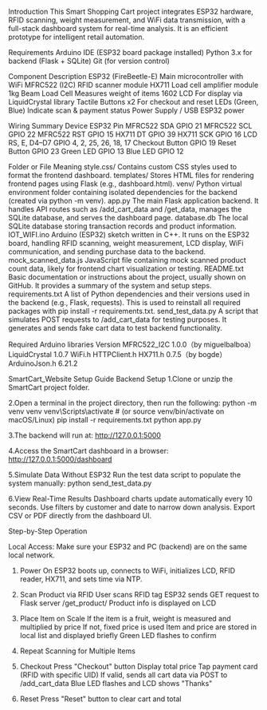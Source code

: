 Introduction
This Smart Shopping Cart project integrates ESP32 hardware, RFID scanning, weight measurement, and WiFi data transmission, with a full-stack dashboard system for real-time analysis. It is an efficient prototype for intelligent retail automation.

Requirements
Arduino IDE (ESP32 board package installed)
Python 3.x for backend (Flask + SQLite)
Git (for version control)

Component		            Description
ESP32 (FireBeetle-E)		Main microcontroller with WiFi
MFRC522 (I2C)		        RFID scanner module
HX711			              Load cell amplifier module
1kg Beam Load Cell		  Measures weight of items
1602 LCD			          For display via LiquidCrystal library
Tactile Buttons x2		  For checkout and reset
LEDs (Green, Blue)		  Indicate scan & payment status
Power Supply / USB		  ESP32 power  


Wiring Summary
Device			ESP32 Pin
MFRC522 SDA		GPIO 21
MFRC522 SCL		GPIO 22
MFRC522 RST		GPIO 15
HX711 DT		GPIO 39
HX711 SCK		GPIO 16
LCD RS, E, D4–D7		GPIO 4, 2, 25, 26, 18, 17
Checkout Button		GPIO 19
Reset Button		GPIO 23
Green LED		GPIO 13
Blue LED			GPIO 12


Folder or File		     Meaning
style.css/			       Contains custom CSS styles used to format the frontend dashboard.
templates/		         Stores HTML files for rendering frontend pages using Flask (e.g., dashboard.html).
venv/			             Python virtual environment folder containing isolated dependencies for the backend (created via python -m venv).
app.py			           The main Flask application backend. It handles API routes such as /add_cart_data and /get_data, manages the SQLite database, and serves the dashboard page.
database.db		         The local SQLite database storing transaction records and product information.
IOT_WIFI.ino		       Arduino (ESP32) sketch written in C++. It runs on the ESP32 board, handling RFID scanning, weight measurement, LCD display, WiFi communication, and sending purchase data to the backend.
mock_scanned_data.js	 JavaScript file containing mock scanned product count data, likely for frontend chart visualization or testing.
README.txt		         Basic documentation or instructions about the project, usually shown on GitHub. It provides a summary of the system and setup steps.
requirements.txt		   A list of Python dependencies and their versions used in the backend (e.g., Flask, requests). This is used to reinstall all required packages with pip install -r requirements.txt.
send_test_data.py		   A script that simulates POST requests to /add_cart_data for testing purposes. It generates and sends fake cart data to test backend functionality.


Required Arduino libraries	  Version
MFRC522_I2C          		      1.0.0（by miguelbalboa）
LiquidCrystal		              1.0.7
WiFi.h
HTTPClient.h
HX711.h			                  0.7.5（by bogde）
ArduinoJson.h		              6.21.2


SmartCart_Website Setup Guide
Backend Setup
1.Clone or unzip the SmartCart project folder.

2.Open a terminal in the project directory, then run the following:
python -m venv venv
venv\Scripts\activate       # (or source venv/bin/activate on macOS/Linux)
pip install -r requirements.txt
python app.py

3.The backend will run at: http://127.0.0.1:5000

4.Access the SmartCart dashboard in a browser: http://127.0.0.1:5000/dashboard

5.Simulate Data Without ESP32
Run the test data script to populate the system manually: python send_test_data.py

6.View Real-Time Results
Dashboard charts update automatically every 10 seconds.
Use filters by customer and date to narrow down analysis.
Export CSV or PDF directly from the dashboard UI.



Step-by-Step Operation

Local Access: Make sure your ESP32 and PC (backend) are on the same local network.

1. Power On
ESP32 boots up, connects to WiFi, initializes LCD, RFID reader, HX711, and sets time via NTP.

2. Scan Product via RFID
User scans RFID tag
ESP32 sends GET request to Flask server /get_product/<uid>
Product info is displayed on LCD

3. Place Item on Scale
If the item is a fruit, weight is measured and multiplied by price
If not, fixed price is used
Item and price are stored in local list and displayed briefly
Green LED flashes to confirm

4. Repeat Scanning for Multiple Items

5. Checkout
Press "Checkout" button
Display total price
Tap payment card (RFID with specific UID)
If valid, sends all cart data via POST to /add_cart_data
Blue LED flashes and LCD shows "Thanks"

6. Reset
Press "Reset" button to clear cart and total


